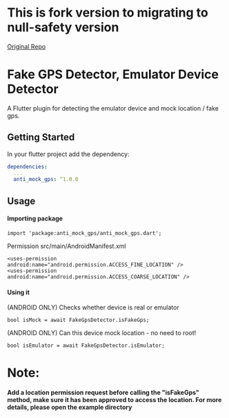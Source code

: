 # This is fork version to migrating to null-safety version
[Original Repo](https://github.com/andiksetyawan/fake_gps_detector)

# Fake GPS Detector, Emulator Device Detector

A Flutter plugin for detecting the emulator device and mock location / fake gps.


## Getting Started

In your flutter project add the dependency:

```yml
dependencies:
  ...
  anti_mock_gps: ^1.0.0
```


## Usage
#### Importing package
```
import 'package:anti_mock_gps/anti_mock_gps.dart';
```

Permission src/main/AndroidManifest.xml
```
<uses-permission android:name="android.permission.ACCESS_FINE_LOCATION" />
<uses-permission android:name="android.permission.ACCESS_COARSE_LOCATION" />
```
#### Using it
(ANDROID ONLY) Checks whether device is real or emulator
```
bool isMock = await FakeGpsDetector.isFakeGps;
```
(ANDROID ONLY) Can this device mock location - no need to root!
```
bool isEmulator = await FakeGpsDetector.isEmulator;
```

# Note:
#### Add a location permission request before calling the "isFakeGps" method, make sure it has been approved to access the location. For more details, please open the example directory